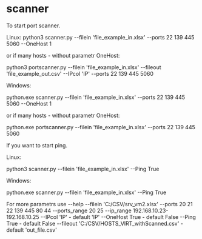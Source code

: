 # scanner


To start port scanner.

Linux:
python3 scanner.py --filein 'file_example_in.xlsx'  --ports 22 139 445 5060 --OneHost 1

or if many hosts - without parametr OneHost:

python3 portscanner.py --filein 'file_example_in.xlsx' --fileout 'file_example_out.csv' --IPcol 'IP' --ports 22 139 445 5060

Windows:

python.exe scanner.py --filein 'file_example_in.xlsx' --ports 22 139 445 5060 --OneHost 1

or if many hosts - without parametr OneHost:

python.exe portscanner.py --filein 'file_example_in.xlsx' --ports 22 139 445 5060


If you want to start ping.

Linux:

python3 scanner.py --filein 'file_example_in.xlsx'  --Ping True

Windows:

python.exe scanner.py --filein 'file_example_in.xlsx'  --Ping True




For more parametrs use --help
--filein 'C:/CSV/srv_vm2.xlsx'
--ports 20 21 22 139 445 80 44
--ports_range 20 25
--ip_range 192.168.10.23-192.168.10.25
--IPcol 'IP' - default 'IP'
--OneHost True - default False
--Ping True - default False
--fileout 'C:/CSV/HOSTS_VIRT_withScanned.csv' - default 'out_file.csv'

